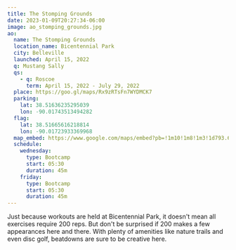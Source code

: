 ```yaml
---
title: The Stomping Grounds
date: 2023-01-09T20:27:34-06:00
image: ao_stomping_grounds.jpg
ao:
  name: The Stomping Grounds
  location_name: Bicentennial Park
  city: Belleville
  launched: April 15, 2022
  q: Mustang Sally
  qs:
    - q: Roscoe
      term: April 15, 2022 - July 29, 2022
  place: https://goo.gl/maps/Rx9zRTsFn7WYDMCK7
  parking:
    lat: 38.51636235295039
    lon: -90.01743513494282
  flag:
    lat: 38.51665616218814
    lon: -90.01723933369968
  map_embed: https://www.google.com/maps/embed?pb=!1m10!1m8!1m3!1d793.6496223235612!2d-90.01757326869652!3d38.51633192263939!3m2!1i1024!2i768!4f13.1!5e1!3m2!1sen!2sus!4v1673546554219!5m2!1sen!2sus
  schedule:
    wednesday:
      type: Bootcamp
      start: 05:30
      duration: 45m
    friday:
      type: Bootcamp
      start: 05:30
      duration: 45m
---
```

Just because workouts are held at Bicentennial Park, it doesn't mean all exercises require 200 reps.
But don't be surprised if 200 makes a few appearances here and there.
With plenty of amenities like nature trails and even disc golf, beatdowns are sure to be creative here.
